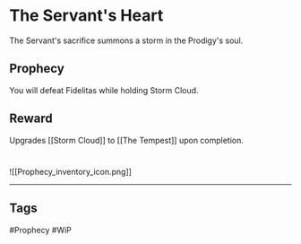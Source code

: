 # The Servant's Heart
The Servant's sacrifice summons a storm in the Prodigy's soul.
## Prophecy
You will defeat Fidelitas while holding Storm Cloud.
## Reward
Upgrades [[Storm Cloud]] to [[The Tempest]] upon completion. 

#
![[Prophecy_inventory_icon.png]]

---
## Tags
#Prophecy
#WiP 